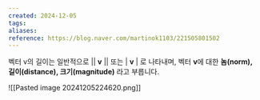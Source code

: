 ```yaml
---
created: 2024-12-05
tags: 
aliases: 
reference: https://blog.naver.com/martinok1103/221505801502
---
```

벡터 v의 길이는 일반적으로 || **v** || 또는 | **v** | 로 나타내며, 벡터 **v**에 대한 **놈(norm), 길이(distance), 크기(magnitude)** 라고 부릅니다.

![[Pasted image 20241205224620.png]]

